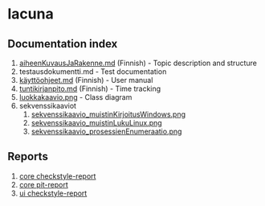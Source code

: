 # lacuna
## Documentation index

1. [aiheenKuvausJaRakenne.md](https://github.com/cxcorp/lacuna/blob/master/dokumentaatio/aiheenKuvausJaRakenne.md) (Finnish) - Topic description and structure
2. testausdokumentti.md - Test documentation
3. [käyttöohjeet.md](https://github.com/cxcorp/lacuna/blob/master/dokumentaatio/kaytt%C3%B6ohjeet.md) (Finnish) - User manual
4. [tuntikirjanpito.md](https://github.com/cxcorp/lacuna/blob/master/dokumentaatio/tuntikirjanpito.md) (Finnish) - Time tracking
5. [luokkakaavio.png](https://raw.githubusercontent.com/cxcorp/lacuna/master/dokumentaatio/luokkakaavio.png) - Class diagram
6. sekvenssikaaviot
    1. [sekvenssikaavio_muistinKirjoitusWindows.png](https://raw.githubusercontent.com/cxcorp/lacuna/master/dokumentaatio/sekvenssikaavio_muistinKirjoitusWindows.png)
    2. [sekvenssikaavio_muistinLukuLinux.png](https://raw.githubusercontent.com/cxcorp/lacuna/master/dokumentaatio/sekvenssikaavio_muistinLukuLinux.png)
    3. [sekvenssikaavio_prosessienEnumeraatio.png](https://raw.githubusercontent.com/cxcorp/lacuna/master/dokumentaatio/sekvenssikaavio_prosessienEnumeraatio.png)

## Reports
1. [core checkstyle-report](https://htmlpreview.github.io/?https://github.com/cxcorp/lacuna/blob/master/dokumentaatio/checkstyle-raportti/lacuna-core/checkstyle.html)
2. [core pit-report](https://htmlpreview.github.io/?https://raw.githubusercontent.com/cxcorp/lacuna/master/dokumentaatio/pit-raportti/lacuna-core/201703052134/index.html)
3. [ui checkstyle-report](https://htmlpreview.github.io/?https://github.com/cxcorp/lacuna/blob/master/dokumentaatio/checkstyle-raportti/lacuna-ui/checkstyle.html)
